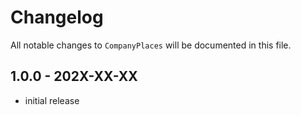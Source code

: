 # Changelog

All notable changes to `CompanyPlaces` will be documented in this file.

## 1.0.0 - 202X-XX-XX

- initial release
